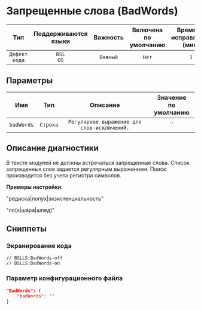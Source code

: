 # Запрещенные слова (BadWords)

|      Тип      | Поддерживаются<br>языки | Важность | Включена<br>по умолчанию | Время на<br>исправление (мин) |   Теги   |
|:-------------:|:-----------------------------:|:--------:|:------------------------------:|:-----------------------------------:|:--------:|
| `Дефект кода` |      `BSL`<br>`OS`      | `Важный` |             `Нет`              |                 `1`                 | `design` |

## Параметры


|    Имя     |   Тип    |                  Описание                   | Значение<br>по умолчанию |
|:----------:|:--------:|:-------------------------------------------:|:------------------------------:|
| `badWords` | `Строка` | `Регулярное выражение для слов-исключений.` |              ``              |
<!-- Блоки выше заполняются автоматически, не трогать -->
## Описание диагностики
В тексте модулей не должны встречаться запрещенные слова. Список запрещенных слов задается регулярным выражением. Поиск производится без учета регистра символов.

**Примеры настройки:**

"редиска|лопух|экзистенциальность"

"ло(х|шара|шпед)"

## Сниппеты

<!-- Блоки ниже заполняются автоматически, не трогать -->
### Экранирование кода

```bsl
// BSLLS:BadWords-off
// BSLLS:BadWords-on
```

### Параметр конфигурационного файла

```json
"BadWords": {
    "badWords": ""
}
```
